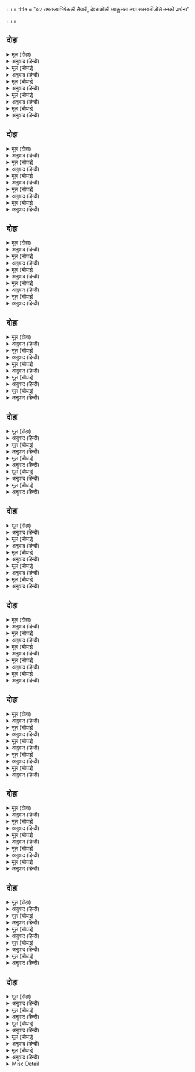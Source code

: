 +++
title = "०२ रामराज्याभिषेककी तैयारी, देवताओंकी व्याकुलता तथा सरस्वतीजीसे उनकी प्रार्थना"

+++


## दोहा


<details><summary>मूल (दोहा)</summary>

सब कें उर अभिलाषु अस कहहिं मनाइ महेसु।  
आप अछत जुबराज पद रामहि देउ नरेसु॥ १॥
</details>

<details><summary>अनुवाद (हिन्दी)</summary>

सबके हृदयमें ऐसी अभिलाषा है और सब महादेवजीको मनाकर (प्रार्थना करके) कहते हैं कि राजा अपने जीते-जी श्रीरामचन्द्रजीको युवराजपद दे दें॥ १॥
</details>

<details><summary>मूल (चौपाई)</summary>

एक समय सब सहित समाजा।  
राजसभाँ रघुराजु बिराजा॥  
सकल सुकृत मूरति नरनाहू।  
राम सुजसु सुनि अतिहि उछाहू॥
</details>

<details><summary>अनुवाद (हिन्दी)</summary>

एक समय रघुकुलके राजा दशरथजी अपने सारे समाजसहित राजसभामें विराजमान थे। महाराज समस्त पुण्योंकी मूर्ति हैं, उन्हें श्रीरामचन्द्रजीका सुन्दर यश सुनकर अत्यन्त आनन्द हो रहा है॥ १॥
</details>

<details><summary>मूल (चौपाई)</summary>

नृप सब रहहिं कृपा अभिलाषें।  
लोकप करहिं प्रीति रुख राखें॥  
तिभुवन तीनि काल जग माहीं।  
भूरिभाग दसरथ सम नाहीं॥
</details>

<details><summary>अनुवाद (हिन्दी)</summary>

सब राजा उनकी कृपा चाहते हैं और लोकपालगण उनके रुखको रखते हुए (अनुकूल होकर) प्रीति करते हैं। [पृथ्वी, आकाश, पाताल] तीनों भुवनोंमें और [भूत, भविष्य, वर्तमान] तीनों कालोंमें दशरथजीके समान बड़भागी [और] कोई नहीं है॥ २॥
</details>

<details><summary>मूल (चौपाई)</summary>

मंगलमूल रामु सुत जासू।  
जो कछु कहिअ थोर सबु तासू॥  
रायँ सुभायँ मुकुरु कर लीन्हा।  
बदनु बिलोकि मुकुटु सम कीन्हा॥
</details>

<details><summary>अनुवाद (हिन्दी)</summary>

मङ्गलोंके मूल श्रीरामचन्द्रजी जिनके पुत्र हैं, उनके लिये जो कुछ कहा जाय सब थोड़ा है। राजाने स्वाभाविक ही हाथमें दर्पण ले लिया और उसमें अपना मुँह देखकर मुकुटको सीधा किया॥३॥
</details>

<details><summary>मूल (चौपाई)</summary>

श्रवन समीप भए सित केसा।  
मनहुँ जरठपनु अस उपदेसा॥  
नृप जुबराजु राम कहुँ देहू।  
जीवन जनम लाहु किन लेहू॥
</details>

<details><summary>अनुवाद (हिन्दी)</summary>

[देखा कि] कानोंके पास बाल सफेद हो गये हैं, मानो बुढ़ापा ऐसा उपदेश कर रहा है कि हे राजन्! श्रीरामचन्द्रजीको युवराज-पद देकर अपने जीवन और जन्मका लाभ क्यों नहीं लेते॥ ४॥
</details>

## दोहा


<details><summary>मूल (दोहा)</summary>

यह बिचारु उर आनि नृप सुदिनु सुअवसरु पाइ।  
प्रेम पुलकि तन मुदित मन गुरहि सुनायउ जाइ॥ २॥
</details>

<details><summary>अनुवाद (हिन्दी)</summary>

हृदयमें यह विचार लाकर (युवराज-पद देनेका निश्चय कर) राजा दशरथजीने शुभ दिन और सुन्दर समय पाकर, प्रेमसे पुलकितशरीर हो आनन्दमग्न मनसे उसे गुरु वसिष्ठजीको जा सुनाया॥ २॥
</details>

<details><summary>मूल (चौपाई)</summary>

कहइ भुआलु सुनिअ मुनिनायक।  
भए राम सब बिधि सब लायक॥  
सेवक सचिव सकल पुरबासी।  
जे हमारे अरि मित्र उदासी॥
</details>

<details><summary>अनुवाद (हिन्दी)</summary>

राजाने कहा—हे मुनिराज! [कृपया यह निवेदन] सुनिये। श्रीरामचन्द्र अब सब प्रकारसे सब योग्य हो गये हैं। सेवक, मन्त्री, सब नगरनिवासी और जो हमारे शत्रु, मित्र या उदासीन हैं—॥ १॥
</details>

<details><summary>मूल (चौपाई)</summary>

सबहि रामु प्रिय जेहि बिधि मोही।  
प्रभु असीस जनु तनु धरि सोही॥  
बिप्र सहित परिवार गोसाईं।  
करहिं छोहु सब रौरिहि नाईं॥
</details>

<details><summary>अनुवाद (हिन्दी)</summary>

सभीको श्रीरामचन्द्र वैसे ही प्रिय हैं जैसे वे मुझको हैं। [उनके रूपमें] आपका आशीर्वाद ही मानो शरीर धारण करके शोभित हो रहा है। हे स्वामी! सारे ब्राह्मण, परिवारसहित आपके ही समान उनपर स्नेह करते हैं॥ २॥
</details>

<details><summary>मूल (चौपाई)</summary>

जे गुर चरन रेनु सिर धरहीं।  
ते जनु सकल बिभव बस करहीं॥  
मोहि सम यहु अनुभयउ न दूजें।  
सबु पायउँ रज पावनि पूजें॥
</details>

<details><summary>अनुवाद (हिन्दी)</summary>

जो लोग गुरुके चरणोंकी रजको मस्तकपर धारण करते हैं, वे मानो समस्त ऐश्वर्यको अपने वशमें कर लेते हैं। इसका अनुभव मेरे समान दूसरे किसीने नहीं किया। आपकी पवित्र चरण-रजकी पूजा करके मैंने सब कुछ पा लिया॥ ३॥
</details>

<details><summary>मूल (चौपाई)</summary>

अब अभिलाषु एकु मन मोरें।  
पूजिहि नाथ अनुग्रह तोरें॥  
मुनि प्रसन्न लखि सहज सनेहू।  
कहेउ नरेस रजायसु देहू॥
</details>

<details><summary>अनुवाद (हिन्दी)</summary>

अब मेरे मनमें एक ही अभिलाषा है। हे नाथ! वह भी आपहीके अनुग्रहसे पूरी होगी। राजाका सहज प्रेम देखकर मुनिने प्रसन्न होकर कहा—नरेश! आज्ञा दीजिये (कहिये, क्या अभिलाषा है?)॥ ४॥
</details>

## दोहा


<details><summary>मूल (दोहा)</summary>

राजन राउर नामु जसु सब अभिमत दातार।  
फल अनुगामी महिप मनि मन अभिलाषु तुम्हार॥ ३॥
</details>

<details><summary>अनुवाद (हिन्दी)</summary>

हे राजन्! आपका नाम और यश ही सम्पूर्ण मनचाही वस्तुओंको देनेवाला है। हे राजाओंके मुकुटमणि! आपके मनकी अभिलाषा फलका अनुगमन करती है (अर्थात् आपके इच्छा करनेके पहले ही फल उत्पन्न हो जाता है)॥ ३॥
</details>

<details><summary>मूल (चौपाई)</summary>

सब बिधि गुरु प्रसन्न जियँ जानी।  
बोलेउ राउ रहँसि मृदु बानी॥  
नाथ रामु करिअहिं जुबराजू।  
कहिअ कृपा करि करिअ समाजू॥
</details>

<details><summary>अनुवाद (हिन्दी)</summary>

अपने जीमें गुरुजीको सब प्रकारसे प्रसन्न जानकर, हर्षित होकर राजा कोमल वाणीसे बोले—हे नाथ! श्रीरामचन्द्रको युवराज कीजिये। कृपा करके कहिये (आज्ञा दीजिये) तो तैयारी की जाय॥ १॥
</details>

<details><summary>मूल (चौपाई)</summary>

मोहि अछत यहु होइ उछाहू।  
लहहिं लोग सब लोचन लाहू॥  
प्रभु प्रसाद सिव सबइ निबाहीं।  
यह लालसा एक मन माहीं॥
</details>

<details><summary>अनुवाद (हिन्दी)</summary>

मेरे जीते-जी यह आनन्द-उत्सव हो जाय, [जिससे] सब लोग अपने नेत्रोंका लाभ प्राप्त करें। प्रभु (आप)-के प्रसादसे शिवजीने सब कुछ निबाह दिया (सब इच्छाएँ पूर्ण कर दीं), केवल यही एक लालसा मनमें रह गयी है॥ २॥
</details>

<details><summary>मूल (चौपाई)</summary>

पुनि न सोच तनु रहउ कि जाऊ।  
जेहिं न होइ पाछें पछिताऊ॥  
सुनि मुनि दसरथ बचन सुहाए।  
मंगल मोद मूल मन भाए॥
</details>

<details><summary>अनुवाद (हिन्दी)</summary>

[इस लालसाके पूर्ण हो जानेपर] फिर सोच नहीं, शरीर रहे या चला जाय, जिससे मुझे पीछे पछतावा न हो। दशरथजीके मङ्गल और आनन्दके मूल सुन्दर वचन सुनकर मुनि मनमें बहुत प्रसन्न हुए॥ ३॥
</details>

<details><summary>मूल (चौपाई)</summary>

सुनु नृप जासु बिमुख पछिताहीं।  
जासु भजन बिनु जरनि न जाहीं॥  
भयउ तुम्हार तनय सोइ स्वामी।  
रामु पुनीत प्रेम अनुगामी॥
</details>

<details><summary>अनुवाद (हिन्दी)</summary>

[वसिष्ठजीने कहा—] हे राजन्! सुनिये, जिनसे विमुख होकर लोग पछताते हैं और जिनके भजन बिना जीकी जलन नहीं जाती, वही स्वामी (सर्वलोकमहेश्वर) श्रीरामजी आपके पुत्र हुए हैं, जो पवित्र प्रेमके अनुगामी हैं। [श्रीरामजी पवित्र प्रेमके पीछे-पीछे चलनेवाले हैं, इसीसे तो प्रेमवश आपके पुत्र हुए हैं]॥ ४॥
</details>

## दोहा


<details><summary>मूल (दोहा)</summary>

बेगि बिलंबु न करिअ नृप साजिअ सबुइ समाजु।  
सुदिन सुमंगलु तबहिं जब रामु होहिं जुबराजु॥ ४॥
</details>

<details><summary>अनुवाद (हिन्दी)</summary>

हे राजन्! अब देर न कीजिये; शीघ्र सब सामान सजाइये। शुभ दिन और सुन्दर मङ्गल तभी है जब श्रीरामचन्द्रजी युवराज हो जायँ (अर्थात् उनके अभिषेकके लिये सभी दिन शुभ और मङ्गलमय हैं)॥ ४॥
</details>

<details><summary>मूल (चौपाई)</summary>

मुदित महीपति मंदिर आए।  
सेवक सचिव सुमंत्रु बोलाए॥  
कहि जयजीव सीस तिन्ह नाए।  
भूप सुमंगल बचन सुनाए॥
</details>

<details><summary>अनुवाद (हिन्दी)</summary>

राजा आनन्दित होकर महलमें आये और उन्होंने सेवकोंको तथा मन्त्री सुमन्त्रको बुलवाया। उन लोगोंने ‘जय-जीव’ कहकर सिर नवाये। तब राजाने सुन्दर मङ्गलमय वचन (श्रीरामजीको युवराज-पद देनेका प्रस्ताव) सुनाये॥ १॥
</details>

<details><summary>मूल (चौपाई)</summary>

जौं पाँचहि मत लागै नीका।  
करहु हरषि हियँ रामहि टीका॥
</details>

<details><summary>अनुवाद (हिन्दी)</summary>

[और कहा—] यदि पंचोंको (आप सबको) यह मत अच्छा लगे, तो हृदयमें हर्षित होकर आपलोग श्रीरामचन्द्रका राजतिलक कीजिये॥ २॥
</details>

<details><summary>मूल (चौपाई)</summary>

मंत्री मुदित सुनत प्रिय बानी।  
अभिमत बिरवँ परेउ जनु पानी॥  
बिनती सचिव करहिं कर जोरी।  
जिअहु जगतपति बरिस करोरी॥
</details>

<details><summary>अनुवाद (हिन्दी)</summary>

इस प्रिय वाणीको सुनते ही मन्त्री ऐसे आनन्दित हुए मानो उनके मनोरथरूपी पौधेपर पानी पड़ गया हो। मन्त्री हाथ जोड़कर विनती करते हैं कि हे जगत्पति! आप करोड़ों वर्ष जियें॥ ३॥
</details>

<details><summary>मूल (चौपाई)</summary>

जग मंगल भल काजु बिचारा।  
बेगिअ नाथ न लाइअ बारा॥  
नृपहि मोदु सुनि सचिव सुभाषा।  
बढ़त बौंड़ जनु लही सुसाखा॥
</details>

<details><summary>अनुवाद (हिन्दी)</summary>

आपने जगत् भरका मङ्गल करनेवाला भला काम सोचा है। हे नाथ! शीघ्रता कीजिये, देर न लगाइये। मन्त्रियोंकी सुन्दर वाणी सुनकर राजाको ऐसा आनन्द हुआ मानो बढ़ती हुई बेल सुन्दर डालीका सहारा पा गयी हो॥ ४॥
</details>

## दोहा


<details><summary>मूल (दोहा)</summary>

कहेउ भूप मुनिराज कर जोइ जोइ आयसु होइ।  
राम राज अभिषेक हित बेगि करहु सोइ सोइ॥ ५॥
</details>

<details><summary>अनुवाद (हिन्दी)</summary>

राजाने कहा—श्रीरामचन्द्रके राज्याभिषेकके लिये मुनिराज वसिष्ठजीकी जो-जो आज्ञा हो, आपलोग वही सब तुरंत करें॥ ५॥
</details>

<details><summary>मूल (चौपाई)</summary>

हरषि मुनीस कहेउ मृदु बानी।  
आनहु सकल सुतीरथ पानी॥  
औषध मूल फूल फल पाना।  
कहे नाम गनि मंगल नाना॥
</details>

<details><summary>अनुवाद (हिन्दी)</summary>

मुनिराजने हर्षित होकर कोमल वाणीसे कहा कि सम्पूर्ण श्रेष्ठ तीर्थोंका जल ले आओ। फिर उन्होंने ओषधि, मूल, फूल, फल और पत्र आदि अनेकों माङ्गलिक वस्तुओंके नाम गिनकर बताये॥ १॥
</details>

<details><summary>मूल (चौपाई)</summary>

चामर चरम बसन बहु भाँती।  
रोम पाट पट अगनित जाती॥  
मनिगन मंगल बस्तु अनेका।  
जो जग जोगु भूप अभिषेका॥
</details>

<details><summary>अनुवाद (हिन्दी)</summary>

चँवर, मृगचर्म, बहुत प्रकारके वस्त्र, असंख्यों जातियोंके ऊनी और रेशमी कपड़े, [नाना प्रकारकी] मणियाँ (रत्न) तथा और भी बहुत-सी मङ्गल वस्तुएँ, जो जगत् में राज्याभिषेकके योग्य होती हैं [सबको मँगानेकी उन्होंने आज्ञा दी]॥ २॥
</details>

<details><summary>मूल (चौपाई)</summary>

बेद बिदित कहि सकल बिधाना।  
कहेउ रचहु पुर बिबिध बिताना॥  
सफल रसाल पूगफल केरा।  
रोपहु बीथिन्ह पुर चहुँ फेरा॥
</details>

<details><summary>अनुवाद (हिन्दी)</summary>

मुनिने वेदोंमें कहा हुआ सब विधान बताकर कहा—नगरमें बहुत-से मण्डप (चँदोवे) सजाओ। फलोंसमेत आम, सुपारी और केलेके वृक्ष नगरकी गलियोंमें चारों ओर रोप दो॥ ३॥
</details>

<details><summary>मूल (चौपाई)</summary>

रचहु मंजु मनि चौकें चारू।  
कहहु बनावन बेगि बजारू॥  
पूजहु गनपति गुर कुलदेवा।  
सब बिधि करहु भूमिसुर सेवा॥
</details>

<details><summary>अनुवाद (हिन्दी)</summary>

सुन्दर मणियोंके मनोहर चौक पुरवाओ और बाजारको तुरंत सजानेके लिये कह दो। श्रीगणेशजी, गुरु और कुलदेवताकी पूजा करो और भूदेव ब्राह्मणोंकी सब प्रकारसे सेवा करो॥ ४॥
</details>

## दोहा


<details><summary>मूल (दोहा)</summary>

ध्वज पताक तोरन कलस सजहु तुरग रथ नाग।  
सिर धरि मुनिबर बचन सबु निज निज काजहिं लाग॥ ६॥
</details>

<details><summary>अनुवाद (हिन्दी)</summary>

ध्वजा, पताका, तोरण, कलश, घोड़े, रथ और हाथी सबको सजाओ। मुनिश्रेष्ठ वसिष्ठजीके वचनोंको शिरोधार्य करके सब लोग अपने-अपने काममें लग गये॥ ६॥
</details>

<details><summary>मूल (चौपाई)</summary>

जो मुनीस जेहि आयसु दीन्हा।  
सो तेहिं काजु प्रथम जनु कीन्हा॥  
बिप्र साधु सुर पूजत राजा।  
करत राम हित मंगल काजा॥
</details>

<details><summary>अनुवाद (हिन्दी)</summary>

मुनीश्वरने जिसको जिस कामके लिये आज्ञा दी, उसने वह काम [इतनी शीघ्रतासे कर डाला कि] मानो पहलेसे ही कर रखा था। राजा ब्राह्मण, साधु और देवताओंको पूज रहे हैं और श्रीरामचन्द्रजीके लिये सब मङ्गलकार्य कर रहे हैं॥ १॥
</details>

<details><summary>मूल (चौपाई)</summary>

सुनत राम अभिषेक सुहावा।  
बाज गहागह अवध बधावा॥  
राम सीय तन सगुन जनाए।  
फरकहिं मंगल अंग सुहाए॥
</details>

<details><summary>अनुवाद (हिन्दी)</summary>

श्रीरामचन्द्रजीके राज्याभिषेककी सुहावनी खबर सुनते ही अवधभरमें बड़ी धूमसे बधावे बजने लगे। श्रीरामचन्द्रजी और सीताजीके शरीरमें भी शुभ शकुन सूचित हुए। उनके सुन्दर मङ्गल अङ्ग फड़कने लगे॥ २॥
</details>

<details><summary>मूल (चौपाई)</summary>

पुलकि सप्रेम परसपर कहहीं।  
भरत आगमनु सूचक अहहीं॥  
भए बहुत दिन अति अवसेरी।  
सगुन प्रतीति भेंट प्रिय केरी॥
</details>

<details><summary>अनुवाद (हिन्दी)</summary>

पुलकित होकर वे दोनों प्रेमसहित एक-दूसरेसे कहते हैं कि ये सब शकुन भरतके आनेकी सूचना देनेवाले हैं। [उनको मामाके घर गये ] बहुत दिन हो गये; बहुत ही अवसेर आ रही है (बार-बार उनसे मिलनेकी मनमें आती है) शकुनोंसे प्रिय (भरत)-के मिलनेका विश्वास होता है॥ ३॥
</details>

<details><summary>मूल (चौपाई)</summary>

भरत सरिस प्रिय को जग माहीं।  
इहइ सगुन फलु दूसर नाहीं॥  
रामहि बंधु सोच दिन राती।  
अंडन्हि कमठ हृदउ जेहि भाँती॥
</details>

<details><summary>अनुवाद (हिन्दी)</summary>

और भरतके समान जगत् में [हमें] कौन प्यारा है! शकुनका बस, यही फल है, दूसरा नहीं। श्रीरामचन्द्रजीको [अपने] भाई भरतका दिन-रात ऐसा सोच रहता है जैसा कछुएका हृदय अंडोंमें रहता है॥ ४॥
</details>

## दोहा


<details><summary>मूल (दोहा)</summary>

एहि अवसर मंगलु परम सुनि रहँसेउ रनिवासु।  
सोभत लखि बिधु बढ़त जनु बारिधि बीचि बिलासु॥ ७॥
</details>

<details><summary>अनुवाद (हिन्दी)</summary>

इसी समय यह परम मङ्गल समाचार सुनकर सारा रनिवास हर्षित हो उठा। जैसे चन्द्रमाको बढ़ते देखकर समुद्रमें लहरोंका विलास (आनन्द) सुशोभित होता है॥ ७॥
</details>

<details><summary>मूल (चौपाई)</summary>

प्रथम जाइ जिन्ह बचन सुनाए।  
भूषन बसन भूरि तिन्ह पाए॥  
प्रेम पुलकि तन मन अनुरागीं।  
मंगल कलस सजन सब लागीं॥
</details>

<details><summary>अनुवाद (हिन्दी)</summary>

सबसे पहले [रनिवासमें] जाकर जिन्होंने ये वचन (समाचार) सुनाये, उन्होंने बहुत-से आभूषण और वस्त्र पाये। रानियोंका शरीर प्रेमसे पुलकित हो उठा और मन प्रेममें मग्न हो गया। वे सब मङ्गलकलश सजाने लगीं॥ १॥
</details>

<details><summary>मूल (चौपाई)</summary>

चौकें चारु सुमित्राँ पूरी।  
मनिमय बिबिध भाँति अति रूरी॥  
आनँद मगन राम महतारी।  
दिए दान बहु बिप्र हँकारी॥
</details>

<details><summary>अनुवाद (हिन्दी)</summary>

सुमित्राजीने मणियों (रत्नों)-के बहुत प्रकारके अत्यन्त सुन्दर और मनोहर चौक पूरे। आनन्दमें मग्न हुई श्रीरामचन्द्रजीकी माता कौसल्याजीने ब्राह्मणोंको बुलाकर बहुत दान दिये॥ २॥
</details>

<details><summary>मूल (चौपाई)</summary>

पूजीं ग्रामदेबि सुर नागा।  
कहेउ बहोरि देन बलिभागा॥  
जेहि बिधि होइ राम कल्यानू।  
देहु दया करि सो बरदानू॥
</details>

<details><summary>अनुवाद (हिन्दी)</summary>

उन्होंने ग्रामदेवियों, देवताओं और नागोंकी पूजा की और फिर बलि भेंट देनेको कहा (अर्थात् कार्य सिद्ध होनेपर फिर पूजा करनेकी मनौती मानी); और प्रार्थना की कि जिस प्रकारसे श्रीरामचन्द्रजीका कल्याण हो, दया करके वही वरदान दीजिये॥ ३॥
</details>

<details><summary>मूल (चौपाई)</summary>

गावहिं मंगल कोकिलबयनीं।  
बिधुबदनीं मृगसावकनयनीं॥
</details>

<details><summary>अनुवाद (हिन्दी)</summary>

कोयलकी-सी मीठी वाणीवाली, चन्द्रमाके समान मुखवाली और हिरनके बच्चेके-से नेत्रोंवाली स्त्रियाँ मङ्गलगान करने लगीं॥ ४॥
</details>

## दोहा


<details><summary>मूल (दोहा)</summary>

राम राज अभिषेकु सुनि हियँ हरषे नर नारि।  
लगे सुमंगल सजन सब बिधि अनुकूल बिचारि॥ ८॥
</details>

<details><summary>अनुवाद (हिन्दी)</summary>

श्रीरामचन्द्रजीका राज्याभिषेक सुनकर सभी स्त्री-पुरुष हृदयमें हर्षित हो उठे और विधाताको अपने अनुकूल समझकर सब सुन्दर मङ्गल-साज सजाने लगे॥ ८॥
</details>

<details><summary>मूल (चौपाई)</summary>

तब नरनाहँ बसिष्ठु बोलाए।  
रामधाम सिख देन पठाए॥  
गुर आगमनु सुनत रघुनाथा।  
द्वार आइ पद नायउ माथा॥
</details>

<details><summary>अनुवाद (हिन्दी)</summary>

तब राजाने वसिष्ठजीको बुलाया और शिक्षा (समयोचित उपदेश) देनेके लिये श्रीरामचन्द्रजीके महलमें भेजा। गुरुका आगमन सुनते ही श्रीरघुनाथजीने दरवाजेपर आकर उनके चरणोंमें मस्तक नवाया॥ १॥
</details>

<details><summary>मूल (चौपाई)</summary>

सादर अरघ देइ घर आने।  
सोरह भाँति पूजि सनमाने॥  
गहे चरन सिय सहित बहोरी।  
बोले रामु कमल कर जोरी॥
</details>

<details><summary>अनुवाद (हिन्दी)</summary>

आदरपूर्वक अर्घ्य देकर उन्हें घरमें लाये और षोडशोपचारसे पूजा करके उनका सम्मान किया। फिर सीताजीसहित उनके चरण स्पर्श किये और कमलके समान दोनों हाथोंको जोड़कर श्रीरामजी बोले—
</details>

<details><summary>मूल (चौपाई)</summary>

सेवक सदन स्वामि आगमनू।  
मंगल मूल अमंगल दमनू॥  
तदपि उचित जनु बोलि सप्रीती।  
पठइअ काज नाथ असि नीती॥
</details>

<details><summary>अनुवाद (हिन्दी)</summary>

यद्यपि सेवकके घर स्वामीका पधारना मङ्गलोंका मूल और अमङ्गलोंका नाश करनेवाला होता है, तथापि हे नाथ! उचित तो यही था कि प्रेमपूर्वक दासको ही कार्यके लिये बुला भेजते; ऐसी ही नीति है॥ ३॥
</details>

<details><summary>मूल (चौपाई)</summary>

प्रभुता तजि प्रभु कीन्ह सनेहू।  
भयउ पुनीत आजु यहु गेहू॥  
आयसु होइ सो करौं गोसाईं।  
सेवकु लहइ स्वामि सेवकाईं॥
</details>

<details><summary>अनुवाद (हिन्दी)</summary>

परन्तु प्रभु (आप)-ने प्रभुता छोड़कर (स्वयं यहाँ पधारकर) जो स्नेह किया, इससे आज यह घर पवित्र हो गया। हे गोसाईं! [अब] जो आज्ञा हो, मैं वही करूँ। स्वामीकी सेवामें ही सेवकका लाभ है॥ ४॥
</details>

## दोहा


<details><summary>मूल (दोहा)</summary>

सुनि सनेह साने बचन मुनि रघुबरहि प्रसंस।  
राम कस न तुम्ह कहहु अस हंस बंस अवतंस॥ ९॥
</details>

<details><summary>अनुवाद (हिन्दी)</summary>

[श्रीरामचन्द्रजीके] प्रेममें सने हुए वचनोंको सुनकर मुनि वसिष्ठजीने श्रीरघुनाथजीकी प्रशंसा करते हुए कहा कि हे राम! भला, आप ऐसा क्यों न कहें। आप सूर्यवंशके भूषण जो हैं॥ ९॥
</details>

<details><summary>मूल (चौपाई)</summary>

बरनि राम गुन सीलु सुभाऊ।  
बोले प्रेम पुलकि मुनिराऊ॥  
भूप सजेउ अभिषेक समाजू।  
चाहत देन तुम्हहि जुबराजू॥
</details>

<details><summary>अनुवाद (हिन्दी)</summary>

श्रीरामचन्द्रजीके गुण, शील और स्वभावका बखान कर, मुनिराज प्रेमसे पुलकित होकर बोले—[हे रामचन्द्रजी!] राजा (दशरथजी)-ने राज्याभिषेककी तैयारी की है। वे आपको युवराज-पद देना चाहते हैं॥ १॥
</details>

<details><summary>मूल (चौपाई)</summary>

राम करहु सब संजम आजू।  
जौं बिधि कुसल निबाहै काजू॥  
गुरु सिख देइ राय पहिं गयऊ।  
राम हृदयँ अस बिसमउ भयऊ॥
</details>

<details><summary>अनुवाद (हिन्दी)</summary>

[इसलिये] हे रामजी! आज आप [उपवास, हवन आदि विधिपूर्वक] सब संयम कीजिये, जिससे विधाता कुशलपूर्वक इस कामको निबाह दें (सफल कर दें)। गुरुजी शिक्षा देकर राजा दशरथजीके पास चले गये। श्रीरामचन्द्रजीके हृदयमें [यह सुनकर] इस बातका खेद हुआ कि—॥ २॥
</details>

<details><summary>मूल (चौपाई)</summary>

जनमे एक संग सब भाई।  
भोजन सयन केलि लरिकाई॥  
करनबेध उपबीत बिआहा।  
संग संग सब भए उछाहा॥
</details>

<details><summary>अनुवाद (हिन्दी)</summary>

हम सब भाई एक ही साथ जन्मे; खाना, सोना, लड़कपनके खेल-कूद, कनछेदन, यज्ञोपवीत और विवाह आदि उत्सव सब साथ-साथ ही हुए॥ ३॥
</details>

<details><summary>मूल (चौपाई)</summary>

बिमल बंस यहु अनुचित एकू।  
बंधु बिहाइ बड़ेहि अभिषेकू॥  
प्रभु सप्रेम पछितानि सुहाई।  
हरउ भगत मन कै कुटिलाई॥
</details>

<details><summary>अनुवाद (हिन्दी)</summary>

पर इस निर्मल वंशमें यही एक अनुचित बात हो रही है कि और सब भाइयोंको छोड़कर राज्याभिषेक एक बड़ेका ही (मेरा ही) होता है। [तुलसीदासजी कहते हैं कि] प्रभु श्रीरामचन्द्रजीका यह सुन्दर प्रेमपूर्ण पछतावा भक्तोंके मनकी कुटिलताको हरण करे॥ ४॥
</details>

## दोहा


<details><summary>मूल (दोहा)</summary>

तेहि अवसर आए लखन मगन प्रेम आनंद।  
सनमाने प्रिय बचन कहि रघुकुल कैरव चंद॥ १०॥
</details>

<details><summary>अनुवाद (हिन्दी)</summary>

उसी समय प्रेम और आनन्दमें मग्न लक्ष्मणजी आये। रघुकुलरूपी कुमुदके खिलानेवाले चन्द्रमा श्रीरामचन्द्रजीने प्रिय वचन कहकर उनका सम्मान किया॥ १०॥
</details>

<details><summary>मूल (चौपाई)</summary>

बाजहिं बाजने बिबिध बिधाना।  
पुर प्रमोदु नहिं जाइ बखाना॥  
भरत आगमनु सकल मनावहिं।  
आवहुँ बेगि नयन फलु पावहिं॥
</details>

<details><summary>अनुवाद (हिन्दी)</summary>

बहुत प्रकारके बाजे बज रहे हैं। नगरके अतिशय आनन्दका वर्णन नहीं हो सकता। सब लोग भरतजीका आगमन मना रहे हैं और कह रहे हैं कि वे भी शीघ्र आवें और [राज्याभिषेकका उत्सव देखकर] नेत्रोंका फल प्राप्त करें॥ १॥
</details>

<details><summary>मूल (चौपाई)</summary>

हाट बाट घर गलीं अथाईं।  
कहहिं परसपर लोग लोगाईं॥  
कालि लगन भलि केतिक बारा।  
पूजिहि बिधि अभिलाषु हमारा॥
</details>

<details><summary>अनुवाद (हिन्दी)</summary>

बाजार, रास्ते, घर, गली और चबूतरोंपर (जहाँ-तहाँ) पुरुष और स्त्री आपसमें यही कहते हैं कि कल वह शुभ लग्न (मुहूर्त्त) कितने समय है जब विधाता हमारी अभिलाषा पूरी करेंगे॥ २॥
</details>

<details><summary>मूल (चौपाई)</summary>

कनक सिंघासन सीय समेता।  
बैठहिं रामु होइ चित चेता॥  
सकल कहहिं कब होइहि काली।  
बिघन मनावहिं देव कुचाली॥
</details>

<details><summary>अनुवाद (हिन्दी)</summary>

जब सीताजीसहित श्रीरामचन्द्रजी सुवर्णके सिंहासनपर विराजेंगे और हमारा मनचीता होगा (मनःकामना पूरी होगी)। इधर तो सब यह कह रहे हैं कि कल कब होगा, उधर कुचक्री देवता विघ्न मना रहे हैं॥ ३॥
</details>

<details><summary>मूल (चौपाई)</summary>

तिन्हहि सोहाइ न अवध बधावा।  
चोरहि चंदिनि राति न भावा॥  
सारद बोलि बिनय सुर करहीं।  
बारहिं बार पाय लै परहीं॥
</details>

<details><summary>अनुवाद (हिन्दी)</summary>

उन्हें (देवताओंको) अवधके बधावे नहीं सुहाते, जैसे चोरको चाँदनी रात नहीं भाती। सरस्वतीजीको बुलाकर देवता विनय कर रहे हैं और बार-बार उनके पैरोंको पकड़कर उनपर गिरते हैं॥ ४॥
</details>

## दोहा


<details><summary>मूल (दोहा)</summary>

बिपति हमारि बिलोकि बड़ि मातु करिअ सोइ आजु।  
रामु जाहिं बन राजु तजि होइ सकल सुरकाजु॥ ११॥
</details>

<details><summary>अनुवाद (हिन्दी)</summary>

[वे कहते हैं—] हे माता! हमारी बड़ी विपत्तिको देखकर आज वही कीजिये जिससे श्रीरामचन्द्रजी राज्य त्यागकर वनको चले जायँ और देवताओंका सब कार्य सिद्ध हो॥ ११॥
</details>

<details><summary>मूल (चौपाई)</summary>

सुनि सुर बिनय ठाढ़ि पछिताती।  
भइउँ सरोज बिपिन हिमराती॥  
देखि देव पुनि कहहिं निहोरी।  
मातु तोहि नहिं थोरिउ खोरी॥
</details>

<details><summary>अनुवाद (हिन्दी)</summary>

देवताओंकी विनती सुनकर सरस्वतीजी खड़ी-खड़ी पछता रही हैं कि [हाय!] मैं कमलवनके लिये हेमन्त-ऋतुकी रात हुई। उन्हें इस प्रकार पछताते देखकर देवता फिर विनय करके कहने लगे— हे माता! इसमें आपको जरा भी दोष न लगेगा॥ १॥
</details>

<details><summary>मूल (चौपाई)</summary>

बिसमय हरष रहित रघुराऊ।  
तुम्ह जानहु सब राम प्रभाऊ॥  
जीव करम बस सुख दुख भागी।  
जाइअ अवध देवहित लागी॥
</details>

<details><summary>अनुवाद (हिन्दी)</summary>

श्रीरघुनाथजी विषाद और हर्षसे रहित हैं। आप तो श्रीरामजीके सब प्रभावको जानती ही हैं। जीव अपने कर्मवश ही सुख-दुःखका भागी होता है। अतएव देवताओंके हितके लिये आप अयोध्या जाइये॥ २॥
</details>

<details><summary>मूल (चौपाई)</summary>

बार बार गहि चरन सँकोची।  
चली बिचारि बिबुध मति पोची॥  
ऊँच निवासु नीचि करतूती।  
देखि न सकहिं पराइ बिभूती॥
</details>

<details><summary>अनुवाद (हिन्दी)</summary>

बार-बार चरण पकड़कर देवताओंने सरस्वतीको संकोचमें डाल दिया। तब वह यह विचारकर चली कि देवताओंकी बुद्धि ओछी है। इनका निवास तो ऊँचा है, पर इनकी करनी नीची है। ये दूसरेका ऐश्वर्य नहीं देख सकते॥ ३॥
</details>

<details><summary>मूल (चौपाई)</summary>

आगिल काजु बिचारि बहोरी।  
करिहहिं चाह कुसल कबि मोरी॥  
हरषि हृदयँ दसरथ पुर आई।  
जनु ग्रह दसा दुसह दुखदाई॥
</details>

<details><summary>अनुवाद (हिन्दी)</summary>

परंतु आगेके कामका विचार करके (श्रीरामजीके वन जानेसे राक्षसोंका वध होगा, जिससे सारा जगत् सुखी हो जायगा) चतुर कवि [श्रीरामजीके वनवासके चरित्रोंका वर्णन करनेके लिये] मेरी चाह (कामना) करेंगे। ऐसा विचारकर सरस्वती हृदयमें हर्षित होकर दशरथजीकी पुरी अयोध्यामें आयीं, मानो दुःसह दुःख देनेवाली कोई ग्रहदशा आयी हो॥ ४॥
</details>

<details><summary>Misc Detail</summary>


</details>
